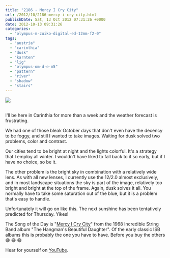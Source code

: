 ```yaml
---
title: "2186 - Mercy I Cry City"
url: /2012/10/2186-mercy-i-cry-city.html
publishDate: Sat, 13 Oct 2012 07:31:26 +0000
date: 2012-10-13 09:31:26
categories: 
  - "olympus-m-zuiko-digital-ed-12mm-f2-0"
tags: 
  - "austria"
  - "carinthia"
  - "dusk"
  - "karnten"
  - "lig"
  - "olympus-om-d-e-m5"
  - "pattern"
  - "river"
  - "shadow"
  - "stairs"
---
```

<div class="container">
<div class="center"><a target="_blank" href="https://d25zfm9zpd7gm5.cloudfront.net/1200x1200/2012/20121012_190347_lr.jpg"><img src="https://d25zfm9zpd7gm5.cloudfront.net/0600x0600/2012/20121012_190347_lr.jpg" /></a></div>
</div>
<br />

I'll be here in Carinthia for more than a week and the weather forecast is frustrating.

We had one of those bleak October days that don't even have the decency to be foggy, and still I wanted to take images. Waiting for dusk solved two problems, color and contrast.

<a target="_blank" href="https://d25zfm9zpd7gm5.cloudfront.net/1200x1200/2012/20121012_185404_lr.jpg"><img style="margin: 0pt 0px 0pt 10px; float: right;" src="https://d25zfm9zpd7gm5.cloudfront.net/0150x0150/2012/20121012_185404_lr.jpg" alt="" border="0" /></a> Our cities tend to be bright at night and the lights colorful. It's a strategy that I employ all winter. I wouldn't have liked to fall back to it so early, but if I have no choice, so be it.

<a target="_blank" href="https://d25zfm9zpd7gm5.cloudfront.net/1200x1200/2012/20121012_190510_lr.jpg"><img style="margin: 0pt 10px 0pt 0px; float: left;" src="https://d25zfm9zpd7gm5.cloudfront.net/0150x0150/2012/20121012_190510_lr.jpg" alt="" border="0" /></a> The other problem is the bright sky in combination with a relatively wide lens. As with all new lenses, I currently use the 12/2.0 almost exclusively, and in most landscape situations the sky is part of the image, relatively too bright and bright at the top of the frame. Again, dusk solves it all. You normally have to take some saturation out of the blue, but it is a problem that's easy to handle.

 Unfortunately it will go on like this. The next sunshine has been tentatively predicted for Thursday. Yikes!

The Song of the Day is "<a href="http://www.lyricsmode.com/lyrics/i/incredible_string_band/mercy_i_cry_city.html" target="_blank">Mercy I Cry City</a>" from the 1968 Incredible String Band album "The Hangman's Beautiful Daughter". Of the early classic ISB albums this is probably the one you have to have. Before you buy the others 😄 😄 😄

Hear for yourself on <a href="http://www.youtube.com/watch?v=XXIs5nvU978" target="_blank">YouTube</a>.
